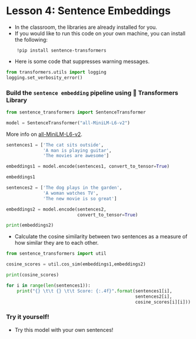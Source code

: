 # Lesson 4: Sentence Embeddings

- In the classroom, the libraries are already installed for you.
- If you would like to run this code on your own machine, you can install the following:
``` 
    !pip install sentence-transformers
```

- Here is some code that suppresses warning messages.


```python
from transformers.utils import logging
logging.set_verbosity_error()
```

### Build the `sentence embedding` pipeline using 🤗 Transformers Library


```python
from sentence_transformers import SentenceTransformer
```


```python
model = SentenceTransformer("all-MiniLM-L6-v2")
```

More info on [all-MiniLM-L6-v2](https://huggingface.co/sentence-transformers/all-MiniLM-L6-v2).


```python
sentences1 = ['The cat sits outside',
              'A man is playing guitar',
              'The movies are awesome']
```


```python
embeddings1 = model.encode(sentences1, convert_to_tensor=True)
```


```python
embeddings1
```


```python
sentences2 = ['The dog plays in the garden',
              'A woman watches TV',
              'The new movie is so great']
```


```python
embeddings2 = model.encode(sentences2, 
                           convert_to_tensor=True)
```


```python
print(embeddings2)
```

* Calculate the cosine similarity between two sentences as a measure of how similar they are to each other.


```python
from sentence_transformers import util
```


```python
cosine_scores = util.cos_sim(embeddings1,embeddings2)
```


```python
print(cosine_scores)
```


```python
for i in range(len(sentences1)):
    print("{} \t\t {} \t\t Score: {:.4f}".format(sentences1[i],
                                                 sentences2[i],
                                                 cosine_scores[i][i]))
```

### Try it yourself! 
- Try this model with your own sentences!
